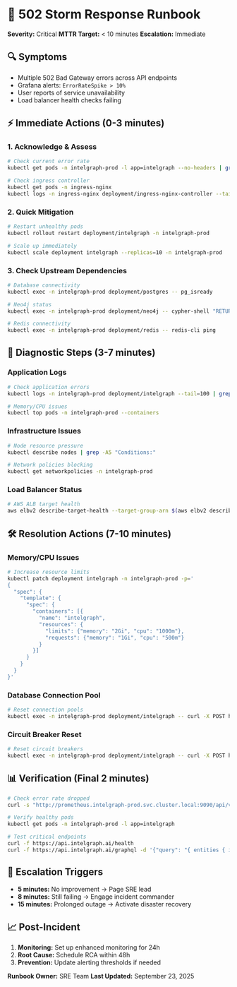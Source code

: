 # 🚨 502 Storm Response Runbook

**Severity:** Critical
**MTTR Target:** < 10 minutes
**Escalation:** Immediate

## 🔍 Symptoms

- Multiple 502 Bad Gateway errors across API endpoints
- Grafana alerts: `ErrorRateSpike > 10%`
- User reports of service unavailability
- Load balancer health checks failing

## ⚡ Immediate Actions (0-3 minutes)

### 1. Acknowledge & Assess

```bash
# Check current error rate
kubectl get pods -n intelgraph-prod -l app=intelgraph --no-headers | grep -v Running

# Check ingress controller
kubectl get pods -n ingress-nginx
kubectl logs -n ingress-nginx deployment/ingress-nginx-controller --tail=50
```

### 2. Quick Mitigation

```bash
# Restart unhealthy pods
kubectl rollout restart deployment/intelgraph -n intelgraph-prod

# Scale up immediately
kubectl scale deployment intelgraph --replicas=10 -n intelgraph-prod
```

### 3. Check Upstream Dependencies

```bash
# Database connectivity
kubectl exec -n intelgraph-prod deployment/postgres -- pg_isready

# Neo4j status
kubectl exec -n intelgraph-prod deployment/neo4j -- cypher-shell "RETURN 1"

# Redis connectivity
kubectl exec -n intelgraph-prod deployment/redis -- redis-cli ping
```

## 🔧 Diagnostic Steps (3-7 minutes)

### Application Logs

```bash
# Check application errors
kubectl logs -n intelgraph-prod deployment/intelgraph --tail=100 | grep -i error

# Memory/CPU issues
kubectl top pods -n intelgraph-prod --containers
```

### Infrastructure Issues

```bash
# Node resource pressure
kubectl describe nodes | grep -A5 "Conditions:"

# Network policies blocking
kubectl get networkpolicies -n intelgraph-prod
```

### Load Balancer Status

```bash
# AWS ALB target health
aws elbv2 describe-target-health --target-group-arn $(aws elbv2 describe-target-groups --names intelgraph-prod --query 'TargetGroups[0].TargetGroupArn' --output text)
```

## 🛠️ Resolution Actions (7-10 minutes)

### Memory/CPU Issues

```bash
# Increase resource limits
kubectl patch deployment intelgraph -n intelgraph-prod -p='
{
  "spec": {
    "template": {
      "spec": {
        "containers": [{
          "name": "intelgraph",
          "resources": {
            "limits": {"memory": "2Gi", "cpu": "1000m"},
            "requests": {"memory": "1Gi", "cpu": "500m"}
          }
        }]
      }
    }
  }
}'
```

### Database Connection Pool

```bash
# Reset connection pools
kubectl exec -n intelgraph-prod deployment/intelgraph -- curl -X POST http://localhost:3000/admin/reset-pools
```

### Circuit Breaker Reset

```bash
# Reset circuit breakers
kubectl exec -n intelgraph-prod deployment/intelgraph -- curl -X POST http://localhost:3000/admin/reset-circuit-breakers
```

## 📊 Verification (Final 2 minutes)

```bash
# Check error rate dropped
curl -s "http://prometheus.intelgraph-prod.svc.cluster.local:9090/api/v1/query?query=rate(http_requests_total{status=~\"5..\"}[2m])"

# Verify healthy pods
kubectl get pods -n intelgraph-prod -l app=intelgraph

# Test critical endpoints
curl -f https://api.intelgraph.ai/health
curl -f https://api.intelgraph.ai/graphql -d '{"query": "{ entities { id } }"}'
```

## 🚨 Escalation Triggers

- **5 minutes:** No improvement → Page SRE lead
- **8 minutes:** Still failing → Engage incident commander
- **15 minutes:** Prolonged outage → Activate disaster recovery

## 📈 Post-Incident

1. **Monitoring:** Set up enhanced monitoring for 24h
2. **Root Cause:** Schedule RCA within 48h
3. **Prevention:** Update alerting thresholds if needed

**Runbook Owner:** SRE Team
**Last Updated:** September 23, 2025
